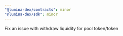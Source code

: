 ```yaml
---
"@lumina-dex/contracts": minor
"@lumina-dex/sdk": minor
---
```


Fix an issue with withdraw liquidity for pool token/token
